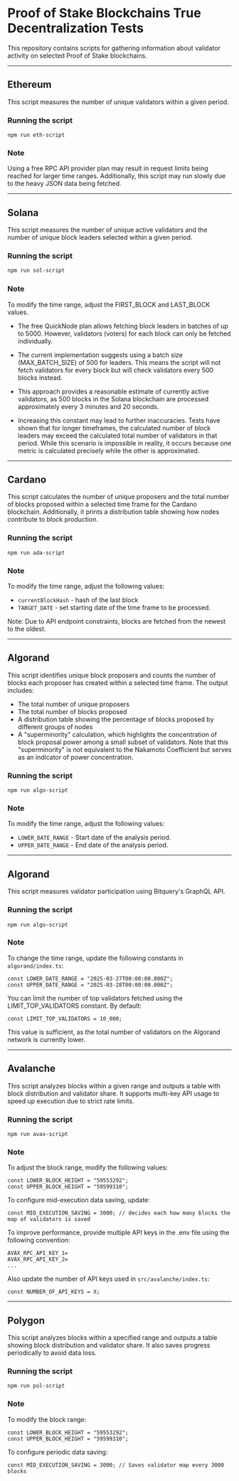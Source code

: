 # Proof of Stake Blockchains True Decentralization Tests

This repository contains scripts for gathering information about validator activity on selected Proof of Stake blockchains.
***

## Ethereum

This script measures the number of unique validators within a given period.

### Running the script

```shell
npm run eth-script
```

### Note

Using a free RPC API provider plan may result in request limits being reached for larger time ranges. Additionally, this script may run slowly due to the heavy JSON data being fetched.

***

## Solana

This script measures the number of unique active validators and the number of unique block leaders selected within a given period.

### Running the script
```sh
npm run sol-script
```

### Note

To modify the time range, adjust the FIRST_BLOCK and LAST_BLOCK values.

- The free QuickNode plan allows fetching block leaders in batches of up to 5000. However, validators (voters) for each block can only be fetched individually.

- The current implementation suggests using a batch size (MAX_BATCH_SIZE) of 500 for leaders. This means the script will not fetch validators for every block but will check validators every 500 blocks instead.

- This approach provides a reasonable estimate of currently active validators, as 500 blocks in the Solana blockchain are processed approximately every 3 minutes and 20 seconds.

- Increasing this constant may lead to further inaccuracies. Tests have shown that for longer timeframes, the calculated number of block leaders may exceed the calculated total number of validators in that period. While this scenario is impossible in reality, it occurs because one metric is calculated precisely while the other is approximated.

***

## Cardano

This script calculates the number of unique proposers and the total number of blocks
proposed within a selected time frame for the Cardano blockchain.
Additionally, it prints a distribution table showing how nodes contribute to block production.
### Running the script
```shell
npm run ada-script
```

### Note
To modify the time range, adjust the following values:
- `currentBlockHash` - hash of the last block
- `TARGET_DATE` - set starting date of the time frame to be processed.

Note: Due to API endpoint constraints, blocks are fetched from the newest to the oldest.

***

## Algorand
This script identifies unique block proposers and counts the number of blocks each proposer has created within a selected time frame. The output includes:
- The total number of unique proposers
- The total number of blocks proposed
- A distribution table showing the percentage of blocks proposed by different groups of nodes
- A "superminority" calculation, which highlights the concentration of block proposal power among a small subset of validators. Note that this "superminority" is not equivalent to the Nakamoto Coefficient but serves as an indicator of power concentration.
### Running the script
```shell
npm run algo-script
```
### Note
To modify the time range, adjust the following values:
- `LOWER_DATE_RANGE` - Start date of the analysis period.
- `UPPER_DATE_RANGE` - End date of the analysis period.

***

## Algorand
This script measures validator participation using Bitquery's GraphQL API.
### Running the script
```shell
npm run algo-script
```
### Note
To change the time range, update the following constants in `algorand/index.ts`: 
```TS
const LOWER_DATE_RANGE = "2025-03-27T00:00:00.000Z";
const UPPER_DATE_RANGE = "2025-03-28T00:00:00.000Z";
```

You can limit the number of top validators fetched using the LIMIT_TOP_VALIDATORS constant. By default:
```TS
const LIMIT_TOP_VALIDATORS = 10_000;
```
This value is sufficient, as the total number of validators on the Algorand network is currently lower.

***

## Avalanche
This script analyzes blocks within a given range and outputs a table with block distribution and validator share. It supports multi-key API usage to speed up execution due to strict rate limits.

### Running the script
```shell
npm run avax-script
```

### Note
To adjust the block range, modify the following values:
```TS
const LOWER_BLOCK_HEIGHT = "59553292";
const UPPER_BLOCK_HEIGHT = "59599310";
```

To configure mid-execution data saving, update:
```TS
const MID_EXECUTION_SAVING = 3000; // decides each how many blocks the map of validators is saved
```

To improve performance, provide multiple API keys in the .env file using the following convention:
```shell
AVAX_RPC_API_KEY_1=
AVAX_RPC_API_KEY_2=
...
```

Also update the number of API keys used in `src/avalanche/index.ts`:
```TS
const NUMBER_OF_API_KEYS = X;
```

***

## Polygon
This script analyzes blocks within a specified range and outputs a table showing block distribution and validator share. It also saves progress periodically to avoid data loss.
### Running the script
```shell
npm run pol-script
```

### Note
To modify the block range:
```TS
const LOWER_BLOCK_HEIGHT = "59553292";
const UPPER_BLOCK_HEIGHT = "59599310";
```

To configure periodic data saving:
```TS
const MID_EXECUTION_SAVING = 3000; // Saves validator map every 3000 blocks
```